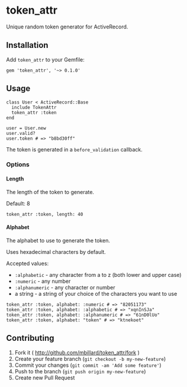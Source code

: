 # token_attr

Unique random token generator for ActiveRecord.

## Installation

Add `token_attr` to your Gemfile:

    gem 'token_attr', '~> 0.1.0'

## Usage

```
class User < ActiveRecord::Base
  include TokenAttr
  token_attr :token
end

user = User.new
user.valid?
user.token # => "b8bd30ff"
```

The token is generated in a `before_validation` callback.

### Options

#### Length

The length of the token to generate.

Default: 8

```
token_attr :token, length: 40
```

#### Alphabet

The alphabet to use to generate the token.

Uses hexadecimal characters by default.

Accepted values:
- `:alphabetic` - any character from a to z (both lower and upper case)
- `:numeric` - any number
- `:alphanumeric` - any character or number
- a string - a string of your choice of the characters you want to use

```
token_attr :token, alphabet: :numeric # => "82051173"
token_attr :token, alphabet: :alphabetic # => "xqnInSJa"
token_attr :token, alphabet: :alphanumeric # => "61nD0lUo"
token_attr :token, alphabet: "token" # => "ktnekoet"
```

## Contributing

1. Fork it ( http://github.com/mbillard/token_attr/fork )
2. Create your feature branch (`git checkout -b my-new-feature`)
3. Commit your changes (`git commit -am 'Add some feature'`)
4. Push to the branch (`git push origin my-new-feature`)
5. Create new Pull Request
